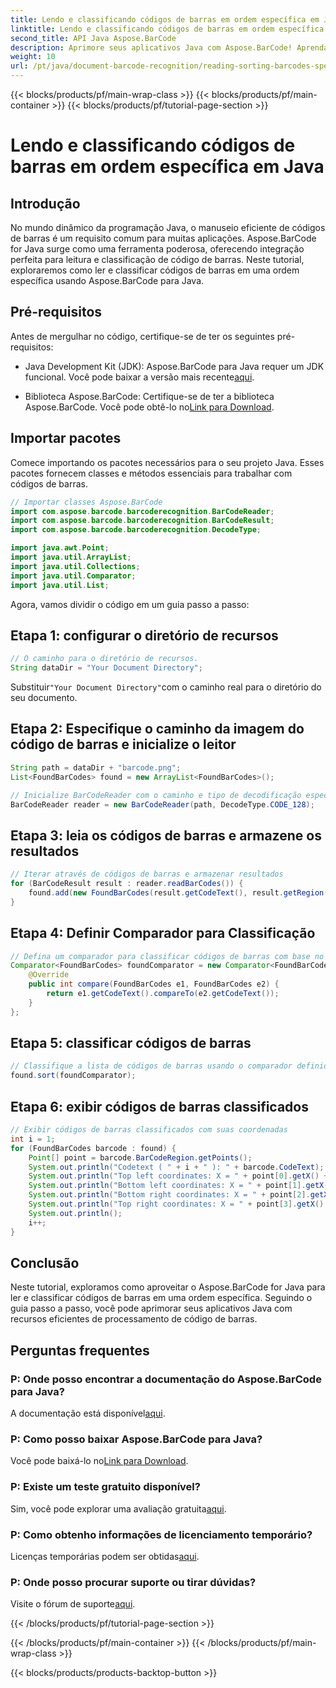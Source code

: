 ```yaml
---
title: Lendo e classificando códigos de barras em ordem específica em Java
linktitle: Lendo e classificando códigos de barras em ordem específica
second_title: API Java Aspose.BarCode
description: Aprimore seus aplicativos Java com Aspose.BarCode! Aprenda a ler e classificar códigos de barras com eficiência. Siga nosso guia passo a passo para uma integração perfeita.
weight: 10
url: /pt/java/document-barcode-recognition/reading-sorting-barcodes-specific-order/
---
```


{{< blocks/products/pf/main-wrap-class >}}
{{< blocks/products/pf/main-container >}}
{{< blocks/products/pf/tutorial-page-section >}}

# Lendo e classificando códigos de barras em ordem específica em Java


## Introdução

No mundo dinâmico da programação Java, o manuseio eficiente de códigos de barras é um requisito comum para muitas aplicações. Aspose.BarCode for Java surge como uma ferramenta poderosa, oferecendo integração perfeita para leitura e classificação de código de barras. Neste tutorial, exploraremos como ler e classificar códigos de barras em uma ordem específica usando Aspose.BarCode para Java.

## Pré-requisitos

Antes de mergulhar no código, certifique-se de ter os seguintes pré-requisitos:

-  Java Development Kit (JDK): Aspose.BarCode para Java requer um JDK funcional. Você pode baixar a versão mais recente[aqui](https://www.oracle.com/java/technologies/javase-downloads.html).

-  Biblioteca Aspose.BarCode: Certifique-se de ter a biblioteca Aspose.BarCode. Você pode obtê-lo no[Link para Download](https://releases.aspose.com/barcode/java/).

## Importar pacotes

Comece importando os pacotes necessários para o seu projeto Java. Esses pacotes fornecem classes e métodos essenciais para trabalhar com códigos de barras.

```java
// Importar classes Aspose.BarCode
import com.aspose.barcode.barcoderecognition.BarCodeReader;
import com.aspose.barcode.barcoderecognition.BarCodeResult;
import com.aspose.barcode.barcoderecognition.DecodeType;

import java.awt.Point;
import java.util.ArrayList;
import java.util.Collections;
import java.util.Comparator;
import java.util.List;
```

Agora, vamos dividir o código em um guia passo a passo:

## Etapa 1: configurar o diretório de recursos

```java
// O caminho para o diretório de recursos.
String dataDir = "Your Document Directory";
```

 Substituir`"Your Document Directory"`com o caminho real para o diretório do seu documento.

## Etapa 2: Especifique o caminho da imagem do código de barras e inicialize o leitor

```java
String path = dataDir + "barcode.png";
List<FoundBarCodes> found = new ArrayList<FoundBarCodes>();

// Inicialize BarCodeReader com o caminho e tipo de decodificação especificados
BarCodeReader reader = new BarCodeReader(path, DecodeType.CODE_128);
```

## Etapa 3: leia os códigos de barras e armazene os resultados

```java
// Iterar através de códigos de barras e armazenar resultados
for (BarCodeResult result : reader.readBarCodes()) {
    found.add(new FoundBarCodes(result.getCodeText(), result.getRegion()));
}
```

## Etapa 4: Definir Comparador para Classificação

```java
// Defina um comparador para classificar códigos de barras com base no texto do código
Comparator<FoundBarCodes> foundComparator = new Comparator<FoundBarCodes>() {
    @Override
    public int compare(FoundBarCodes e1, FoundBarCodes e2) {
        return e1.getCodeText().compareTo(e2.getCodeText());
    }
};
```

## Etapa 5: classificar códigos de barras

```java
// Classifique a lista de códigos de barras usando o comparador definido
found.sort(foundComparator);
```

## Etapa 6: exibir códigos de barras classificados

```java
// Exibir códigos de barras classificados com suas coordenadas
int i = 1;
for (FoundBarCodes barcode : found) {
    Point[] point = barcode.BarCodeRegion.getPoints();
    System.out.println("Codetext ( " + i + " ): " + barcode.CodeText);
    System.out.println("Top left coordinates: X = " + point[0].getX() + ", Y = " + point[0].getY());
    System.out.println("Bottom left coordinates: X = " + point[1].getX() + ", Y = " + point[1].getY());
    System.out.println("Bottom right coordinates: X = " + point[2].getX() + ", Y = " + point[2].getY());
    System.out.println("Top right coordinates: X = " + point[3].getX() + ", Y = " + point[3].getY());
    System.out.println();
    i++;
}
```

## Conclusão

Neste tutorial, exploramos como aproveitar o Aspose.BarCode for Java para ler e classificar códigos de barras em uma ordem específica. Seguindo o guia passo a passo, você pode aprimorar seus aplicativos Java com recursos eficientes de processamento de código de barras.

## Perguntas frequentes

### P: Onde posso encontrar a documentação do Aspose.BarCode para Java?
 A documentação está disponível[aqui](https://reference.aspose.com/barcode/java/).

### P: Como posso baixar Aspose.BarCode para Java?
 Você pode baixá-lo no[Link para Download](https://releases.aspose.com/barcode/java/).

### P: Existe um teste gratuito disponível?
 Sim, você pode explorar uma avaliação gratuita[aqui](https://releases.aspose.com/).

### P: Como obtenho informações de licenciamento temporário?
 Licenças temporárias podem ser obtidas[aqui](https://purchase.aspose.com/temporary-license/).

### P: Onde posso procurar suporte ou tirar dúvidas?
 Visite o fórum de suporte[aqui](https://forum.aspose.com/c/barcode/13).

{{< /blocks/products/pf/tutorial-page-section >}}

{{< /blocks/products/pf/main-container >}}
{{< /blocks/products/pf/main-wrap-class >}}

{{< blocks/products/products-backtop-button >}}

